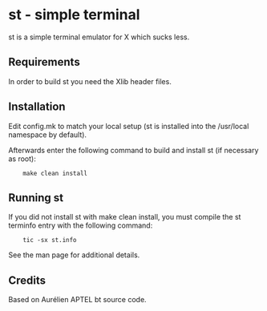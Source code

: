 # st - simple terminal

st is a simple terminal emulator for X which sucks less.


## Requirements

In order to build st you need the Xlib header files.


## Installation

Edit config.mk to match your local setup (st is installed into
the /usr/local namespace by default).

Afterwards enter the following command to build and install st (if
necessary as root):

```console
    make clean install
```

## Running st

If you did not install st with make clean install, you must compile
the st terminfo entry with the following command:

```console
    tic -sx st.info
```

See the man page for additional details.

## Credits

Based on Aurélien APTEL <aurelien dot aptel at gmail dot com> bt source code.

